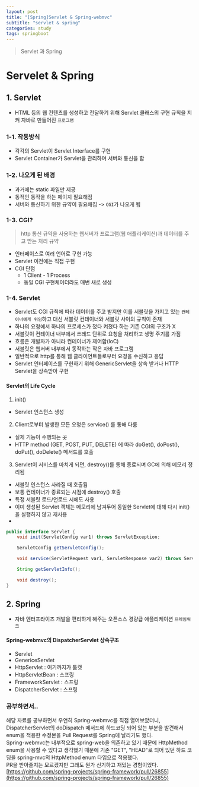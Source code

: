 ```yaml
---
layout: post
title: "[Spring]Servlet & Spring-webmvc"
subtitle: "servlet & spring"
categories: study
tags: springboot
---
```


> Servlet 과 Spring

# Servelet & Spring
## 1. Servlet
- HTML 등의 웹 컨텐츠를 생성하고 전달하기 위해 Servlet 클래스의 구현 규칙을 지켜 자바로 만들어진 `프로그램`

### 1-1. 작동방식
- 각각의 Servlet이 Servlet Interface를 구현
- Servlet Container가 Servlet을 관리하며 서버와 통신을 함

### 1-2. 나오게 된 배경
- 과거에는 static 파일만 제공
- 동적인 동작을 하는 페이지 필요해짐
- 서버와 통신하기 위한 규약이 필요해짐 -> `CGI`가 나오게 됨

### 1-3. CGI?
> http 통신 규약을 사용하는 웹서버가 프로그램(웹 애플리케이션)과 데이터를 주고 받는 처리 규약  

- 인터페이스로 여러 언어로 구현 가능
- Servlet 이전에는 직접 구현
- CGI 단점
  + 1 Client - 1 Process
  + 동일 CGI 구현체이더라도 매번 새로 생성

### 1-4. Servlet
- Servlet도 CGI 규칙에 따라 데이터를 주고 받지만 이를 서블릿을 가지고 있는 `컨테이너에게 위임`하고 대신 서블릿 컨테이너와 서블릿 사이의 규칙이 존재
- 하나의 요청에서 하나의 프로세스가 껐다 켜졌다 하는 기존 CGI의 구조가 X
- 서블릿이 컨테이너 내부에서 쓰레드 단위로 요청을 처리하고 생명 주기를 가짐
- 흐름은 개발자가 아니라 컨테이너가 제어함(IoC)
- 서블릿은 웹서버 내부에서 동작하는 작은 자바 프로그램
- 일반적으로 http를 통해 웹 클라이언트들로부터 요청을 수신하고 응답
- Servlet 인터페이스를 구현하기 위해 GenericServlet을 상속 받거나 HTTP Servlet을 상속받아 구현

#### Servlet의 Life Cycle
1. init() 
  - Servlet 인스턴스 생성
2. Client로부터 발생한 모든 요청은 service() 를 통해 다룸
  - 실제 기능이 수행되는 곳
  - HTTP method (GET, POST, PUT, DELETE) 에 따라 doGet(), doPost(), doPut(), doDelete() 메서드를 호출
3. Servlet이 서비스를 마치게 되면, destroy()를 통해 종료되며 GC에 의해 메모리 정리됨
  - 서블릿 인스턴스 사라질 때 호출됨
  - 보통 컨테이너가 종료되는 시점에 destroy() 호출
  - 특정 서블릿 로드/언로드 시에도 사용
- 이미 생성된 Servlet 객체는 메모리에 남겨두어 동일한 Servlet에 대해 다시 init()을 실행하지 않고 재사용
- 

```java
public interface Servlet {
    void init(ServletConfig var1) throws ServletException;

    ServletConfig getServletConfig();

    void service(ServletRequest var1, ServletResponse var2) throws ServletException, IOException;

    String getServletInfo();

    void destroy();
}
```

## 2. Spring
- 자바 엔터프라이즈 개발을 편리하게 해주는 오픈소스 경량급 애플리케이션 `프레임워크`

#### Spring-webmvc의 DispatcherServlet 상속구조
- Servlet 
- GenericeServlet
- HttpServlet : 여기까지가 톰캣
- HttpServletBean : 스프링
- FrameworkServlet : 스프링
- DispatcherServlet : 스프링



### 공부하면서..
해당 자료를 공부하면서 우연히 Spring-webmvc를 직접 열어보았더니, DispatcherServlet의 doDispatch 메서드에 하드코딩 되어 있는 부분을 발견해서 enum을 적용한 수정본을 Pull Request를 Spring에 날리기도 했다.  
 Spring-webmvc는 내부적으로 spring-web을 의존하고 있기 때문에 HttpMethod enum을 사용할 수 있다고 생각했기 때문에 기존 "GET", "HEAD"로 되어 있던 하드 코딩을 spring-mvc의 HttpMethod enum 타입으로 적용했다.  
 PR을 받아줄지는 모르겠지만 그래도 뭔가 신기하고 재밌는 경험이었다.  
 [https://github.com/spring-projects/spring-framework/pull/26855](https://github.com/spring-projects/spring-framework/pull/26855)

